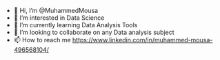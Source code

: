 - 👋 Hi, I’m @MuhammedMousa
- 👀 I’m interested in Data Science 
- 🌱 I’m currently learning Data Analysis Tools
- 💞️ I’m looking to collaborate on any Data analysis subject
- 📫 How to reach me https://www.linkedin.com/in/muhammed-mousa-496568104/

<!---
MuhammedMousa/MuhammedMousa is a ✨ special ✨ repository because its `README.md` (this file) appears on your GitHub profile.
You can click the Preview link to take a look at your changes.
--->
